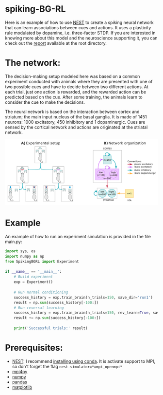 # spiking-BG-RL

Here is an example of how to use [NEST](https://www.nest-simulator.org/) to create a spiking neural network that can learn associations between cues and actions. It uses a plasticity rule modulated by dopamine, i.e. three-factor STDP. If you are interested in knowing more about this model and the neuroscience supporting it, you can check out the [report](https://github.com/gui-miotto/spiking-BG-RL/blob/master/Report.pdf) available at the root directory.

# The network:

The decision-making setup modeled here was based on a common experiment conducted with animals where they are presented with one of two possible cues and have to decide between two different actions. At each trial, just one action is rewarded, and the rewarded action can be predicted based on the cue. After some training, the animals learn to consider the cue to make the decisions.

The neural network is based on the interaction between cortex and striatum; the main input nucleus of the basal ganglia. It is made of 1451 neurons: 1000 excitatory, 450 inhibitory and 1 dopaminergic. Cues are sensed by the cortical network and actions are originated at the striatal network.

![alt text](https://github.com/gui-miotto/spiking-BG-RL/blob/master/prot_net.png "protocol and network")

# Example

An example of how to run an experiment simulation is provided in the file main.py:

```python
import sys, os
import numpy as np
from SpikingBGRL import Experiment

if __name__ == '__main__':
    # Build experiment
    exp = Experiment()

    # Run normal conditioning
    success_history = exp.train_brain(n_trials=150, save_dir='run1')
    result = np.sum(success_history[-100:])
    # Run reversal learning
    success_history = exp.train_brain(n_trials=150, rev_learn=True, save_dir='run1')
    result += np.sum(success_history[-100:])
    
    print('Successful trials:' result)
```

# Prerequisites:

* [NEST](https://www.nest-simulator.org/): I recommend [installing using conda](https://nest-simulator.readthedocs.io/en/latest/installation/conda_install.html). It is activate support to MPI, so don't forget the flag `nest-simulator=*=mpi_openmpi*`
* [mpi4py](https://pypi.org/project/mpi4py/)
* [numpy](https://numpy.org/)
* [pandas](https://pandas.pydata.org/)
* [matplotlib](https://matplotlib.org/)

